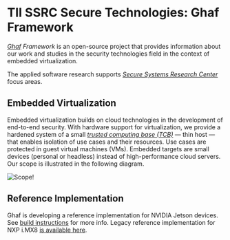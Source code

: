 # TII SSRC Secure Technologies: Ghaf Framework

_[Ghaf](./appendices/glossary.md#ghaf) Framework_ is an open-source project that provides information about our work and studies in the security technologies field in the context of embedded virtualization.

The applied software research supports _[Secure Systems Research Center](./appendices/glossary.md#ssrc)_ focus areas.

## Embedded Virtualization

Embedded virtualization builds on cloud technologies in the development of end-to-end security. With hardware support for virtualization, we provide a hardened system of a small _[trusted computing base (TCB)](./appendices/glossary.md#tcb)_ — thin host — that enables isolation of use cases and their resources. Use cases are protected in guest virtual machines (VMs). Embedded targets are small devices (personal or headless) instead of high-performance cloud servers. Our scope is illustrated in the following diagram.

![Scope!](img/overview.png "Embedded Virtualization Scope")

## Reference Implementation

Ghaf is developing a reference implementation for NVIDIA Jetson devices. See [build instructions](https://github.com/tiiuae/ghaf/#build-instructions) for more info.
Legacy reference implementation for NXP i.MX8 [is available here](https://github.com/tiiuae/spectrum-config-imx8).
